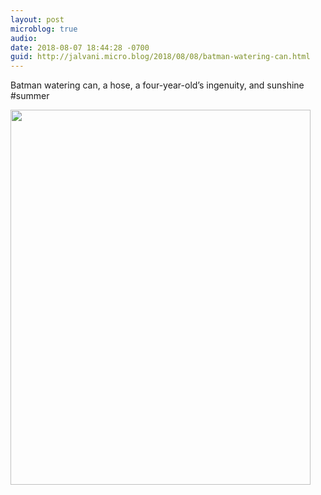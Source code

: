 ```yaml
---
layout: post
microblog: true
audio: 
date: 2018-08-07 18:44:28 -0700
guid: http://jalvani.micro.blog/2018/08/08/batman-watering-can.html
---
```

Batman watering can, a hose, a four-year-old’s ingenuity, and sunshine #summer

<img src="http://micro.jehanalvani.com/uploads/2018/9bbf10adf9.jpg" width="480" height="600" />
